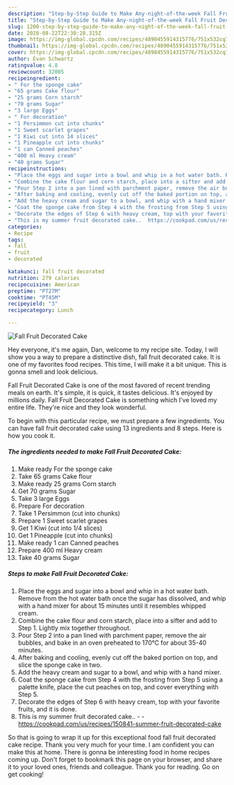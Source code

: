 ```yaml
---
description: "Step-by-Step Guide to Make Any-night-of-the-week Fall Fruit Decorated Cake"
title: "Step-by-Step Guide to Make Any-night-of-the-week Fall Fruit Decorated Cake"
slug: 1200-step-by-step-guide-to-make-any-night-of-the-week-fall-fruit-decorated-cake
date: 2020-08-22T22:30:28.315Z
image: https://img-global.cpcdn.com/recipes/4890455914315776/751x532cq70/fall-fruit-decorated-cake-recipe-main-photo.jpg
thumbnail: https://img-global.cpcdn.com/recipes/4890455914315776/751x532cq70/fall-fruit-decorated-cake-recipe-main-photo.jpg
cover: https://img-global.cpcdn.com/recipes/4890455914315776/751x532cq70/fall-fruit-decorated-cake-recipe-main-photo.jpg
author: Evan Schwartz
ratingvalue: 4.8
reviewcount: 32005
recipeingredient:
- " For the sponge cake"
- "65 grams Cake flour"
- "25 grams Corn starch"
- "70 grams Sugar"
- "3 large Eggs"
- " For decoration"
- "1 Persimmon cut into chunks"
- "1 Sweet scarlet grapes"
- "1 Kiwi cut into 14 slices"
- "1 Pineapple cut into chunks"
- "1 can Canned peaches"
- "400 ml Heavy cream"
- "40 grams Sugar"
recipeinstructions:
- "Place the eggs and sugar into a bowl and whip in a hot water bath. Remove from the hot water bath once the sugar has dissolved, and whip with a hand mixer for about 15 minutes until it resembles whipped cream."
- "Combine the cake flour and corn starch, place into a sifter and add to Step 1. Lightly mix together throughout."
- "Pour Step 2 into a pan lined with parchment paper, remove the air bubbles, and bake in an oven preheated to 170℃ for about 35-40 minutes."
- "After baking and cooling, evenly cut off the baked portion on top, and slice the sponge cake in two."
- "Add the heavy cream and sugar to a bowl, and whip with a hand mixer."
- "Coat the sponge cake from Step 4 with the frosting from Step 5 using a palette knife, place the cut peaches on top, and cover everything with Step 5."
- "Decorate the edges of Step 6 with heavy cream, top with your favorite fruits, and it is done."
- "This is my summer fruit decorated cake..  https://cookpad.com/us/recipes/150841-summer-fruit-decorated-cake"
categories:
- Recipe
tags:
- fall
- fruit
- decorated

katakunci: fall fruit decorated 
nutrition: 279 calories
recipecuisine: American
preptime: "PT27M"
cooktime: "PT45M"
recipeyield: "3"
recipecategory: Lunch

---
```



![Fall Fruit Decorated Cake](https://img-global.cpcdn.com/recipes/4890455914315776/751x532cq70/fall-fruit-decorated-cake-recipe-main-photo.jpg)

Hey everyone, it's me again, Dan, welcome to my recipe site. Today, I will show you a way to prepare a distinctive dish, fall fruit decorated cake. It is one of my favorites food recipes. This time, I will make it a bit unique. This is gonna smell and look delicious.



Fall Fruit Decorated Cake is one of the most favored of recent trending meals on earth. It's simple, it is quick, it tastes delicious. It's enjoyed by millions daily. Fall Fruit Decorated Cake is something which I've loved my entire life. They're nice and they look wonderful.


To begin with this particular recipe, we must prepare a few ingredients. You can have fall fruit decorated cake using 13 ingredients and 8 steps. Here is how you cook it.

<!--inarticleads1-->

##### The ingredients needed to make Fall Fruit Decorated Cake:

1. Make ready  For the sponge cake
1. Take 65 grams Cake flour
1. Make ready 25 grams Corn starch
1. Get 70 grams Sugar
1. Take 3 large Eggs
1. Prepare  For decoration
1. Take 1 Persimmon (cut into chunks)
1. Prepare 1 Sweet scarlet grapes
1. Get 1 Kiwi (cut into 1/4 slices)
1. Get 1 Pineapple (cut into chunks)
1. Make ready 1 can Canned peaches
1. Prepare 400 ml Heavy cream
1. Take 40 grams Sugar




<!--inarticleads2-->

##### Steps to make Fall Fruit Decorated Cake:

1. Place the eggs and sugar into a bowl and whip in a hot water bath. Remove from the hot water bath once the sugar has dissolved, and whip with a hand mixer for about 15 minutes until it resembles whipped cream.
1. Combine the cake flour and corn starch, place into a sifter and add to Step 1. Lightly mix together throughout.
1. Pour Step 2 into a pan lined with parchment paper, remove the air bubbles, and bake in an oven preheated to 170℃ for about 35-40 minutes.
1. After baking and cooling, evenly cut off the baked portion on top, and slice the sponge cake in two.
1. Add the heavy cream and sugar to a bowl, and whip with a hand mixer.
1. Coat the sponge cake from Step 4 with the frosting from Step 5 using a palette knife, place the cut peaches on top, and cover everything with Step 5.
1. Decorate the edges of Step 6 with heavy cream, top with your favorite fruits, and it is done.
1. This is my summer fruit decorated cake.. -  - https://cookpad.com/us/recipes/150841-summer-fruit-decorated-cake




So that is going to wrap it up for this exceptional food fall fruit decorated cake recipe. Thank you very much for your time. I am confident you can make this at home. There is gonna be interesting food in home recipes coming up. Don't forget to bookmark this page on your browser, and share it to your loved ones, friends and colleague. Thank you for reading. Go on get cooking!
